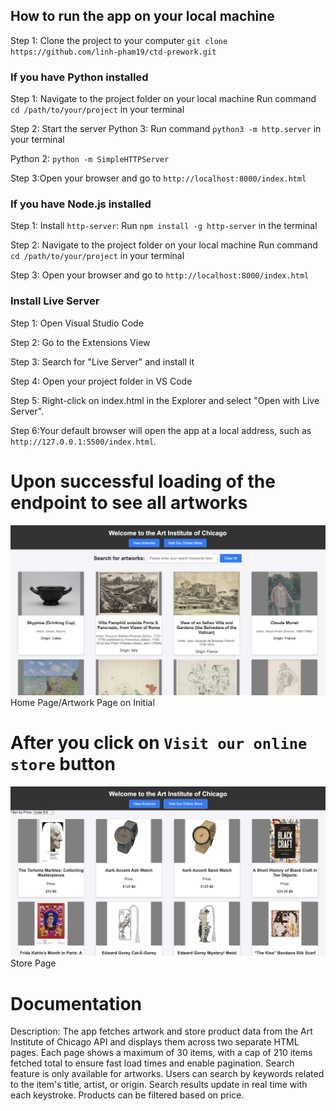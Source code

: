 ## How to run the app on your local machine
Step 1: Clone the project to your computer `git clone https://github.com/linh-pham19/ctd-prework.git` 

### If you have Python installed

Step 1: Navigate to the project folder on your local machine
Run command `cd /path/to/your/project` in your terminal

Step 2: Start the server
Python 3:
Run command `python3 -m http.server` in your terminal

Python 2:
`python -m SimpleHTTPServer`

Step 3:Open your browser and go to `http://localhost:8000/index.html`

### If you have Node.js installed
Step 1: Install `http-server`:
Run `npm install -g http-server` in the terminal

Step 2: Navigate to the project folder on your local machine
Run command `cd /path/to/your/project` in your terminal 

Step 3: Open your browser and go to `http://localhost:8000/index.html`

### Install Live Server

Step 1: Open Visual Studio Code

Step 2: Go to the Extensions View

Step 3: Search for "Live Server" and install it

Step 4: Open your project folder in VS Code

Step 5: Right-click on index.html in the Explorer and select "Open with Live Server".

Step 6:Your default browser will open the app at a local address, such as `http://127.0.0.1:5500/index.html`.

# Upon successful loading of the endpoint to see all artworks 
![Home/Artwork Page](./screenshots/ArtworkWPagination.png "Home/Artwork Page on Initial Load")
Home Page/Artwork Page on Initial

# After you click on `Visit our online store` button
![Store View](./screenshots/StoreWPagination.png "Store View")
Store Page 

# Documentation
Description: The app fetches artwork and store product data from the Art Institute of Chicago API and displays them across two separate HTML pages. Each page shows a maximum of 30 items, with a cap of 210 items fetched total to ensure fast load times and enable pagination. Search feature is only available for artworks. Users can search by keywords related to the item's title, artist, or origin. Search results update in real time with each keystroke. Products can be filtered based on price. 


